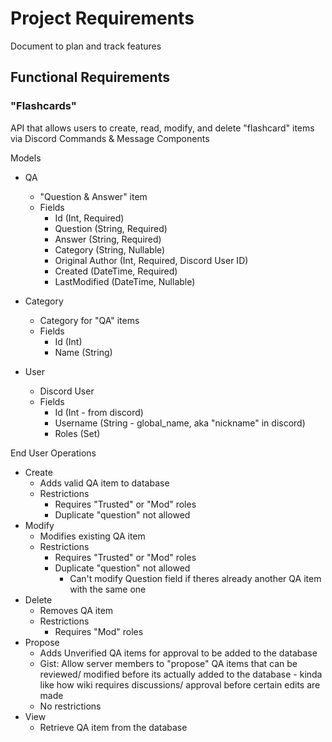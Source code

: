 # Project Requirements

Document to plan and track features

## Functional Requirements

### "Flashcards"

API that allows users to create, read, modify, and delete "flashcard" items via Discord Commands & Message Components 

Models
- QA
  - "Question & Answer" item
  - Fields
    - Id (Int, Required)
    - Question (String, Required)
    - Answer (String, Required)
    - Category (String, Nullable)
    - Original Author (Int, Required, Discord User ID)
    - Created (DateTime, Required)
    - LastModified (DateTime, Nullable)

- Category
  - Category for "QA" items
  - Fields
    - Id (Int)
    - Name (String)

- User
  - Discord User
  - Fields
    - Id (Int - from discord)
    - Username (String - global_name, aka "nickname" in discord)
    - Roles (Set<String>)

End User Operations
- Create
  - Adds valid QA item to database 
  - Restrictions
    - Requires "Trusted" or "Mod" roles
    - Duplicate "question" not allowed
- Modify
  - Modifies existing QA item
  - Restrictions
    - Requires "Trusted" or "Mod" roles
    - Duplicate "question" not allowed
      - Can't modify Question field if theres already another QA item with the same one
- Delete
  - Removes QA item
  - Restrictions
    - Requires "Mod" roles
- Propose
  - Adds Unverified QA items for approval to be added to the database
  - Gist: Allow server members to "propose" QA items that can be reviewed/ modified before its actually added to the database - kinda like how wiki requires discussions/ approval before certain edits are made
  - No restrictions
- View
  - Retrieve QA item from the database

